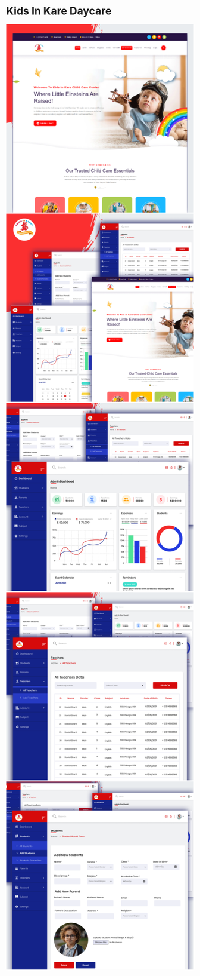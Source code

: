 # Kids In Kare Daycare

<img src="./images/kids1.png" alt="kids1">
<img src="./images/kids2.png" alt="kids2">
<img src="./images/kids3.png" alt="kids3">
<img src="./images/kids4.png" alt="kids4">
<img src="./images/kids5.png" alt="kids5">
